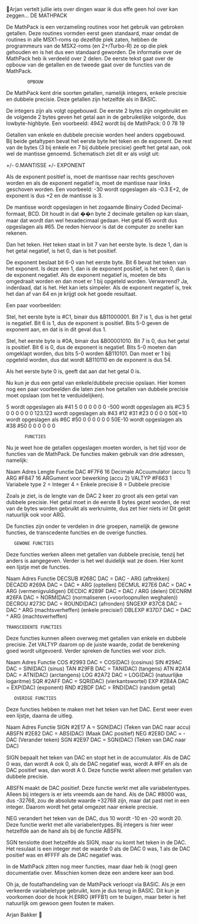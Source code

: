 Arjan vertelt jullie iets over dingen waar ik dus effe geen hol over kan zeggen...
         DE MATHPACK


 De MathPack is een verzameling routines voor het gebruik van
 gebroken getallen. Deze routines vormden eerst geen
 standaard, maar omdat de routines in alle MSX1-roms op
 dezelfde plek zaten, hebben de programmeurs van de MSX2-roms
 (en 2+/Turbo-R) ze op die plek gehouden en is het dus een
 standaard geworden. De informatie over de MathPack heb ik
 verdeeld over 2 delen. De eerste tekst gaat over de opbouw
 van de getallen en de tweede gaat over de functies van de
 MathPack.


            OPBOUW

 De MathPack kent drie soorten getallen, namelijk integers,
 enkele precisie en dubbele precisie. Deze getallen zijn
 hetzelfde als in BASIC.

 De integers zijn als volgt opgebouwd. De eerste 2 bytes zijn
 ongebruikt en de volgende 2 bytes geven het getal aan in de
 gebruikelijke volgorde, dus lowbyte-highbyte. Een voorbeeld:
 4942 wordt bij de MathPack: 0 0 78 19

 Getallen van enkele en dubbele precisie worden heel anders
 opgebouwd. Bij beide getaltypen bevat het eerste byte het
 teken en de exponent. De rest van de bytes (3 bij enkele en
 7 bij dubbele precisie) geeft het getal aan, ook wel de
 mantisse genoemd. Schematisch ziet dit er als volgt uit:

 +/- 0.MANTISSE +/- EXPONENT

 Als de exponent positief is, moet de mantisse naar rechts
 geschoven worden en als de exponent negatief is, moet de
 mantisse naar links geschoven worden. Een voorbeeld:
 -30 wordt opgeslagen als -0.3 E+2, de exponent is dus +2 en
 de mantisse is 3.

 De mantisse wordt opgeslagen in het zogaamde Binairy Coded
 Decimal-formaat, BCD. Dit houdt in dat ��n byte 2 decimale
 getallen op kan slaan, maar dat wordt dan wel hexadecimaal
 gedaan. Het getal 65 wordt dus opgeslagen als #65. De reden
 hiervoor is dat de computer zo sneller kan rekenen.

 Dan het teken. Het teken staat in bit 7 van het eerste byte.
 Is deze 1, dan is het getal negatief, is het 0, dan is het
 positief.

 De exponent beslaat bit 6-0 van het eerste byte. Bit 6 bevat
 het teken van het exponent. Is deze een 1, dan is de
 exponent positief, is het een 0, dan is de exponent
 negatief. Als de exponent negatief is, moeten de bits
 omgedraait worden en dan moet er 1 bij opgeteld worden.
 Verwarrend? Ja, inderdaad, dat is het. Het kan iets
 simpeler. Als de exponent negatief is, trek het dan af van
 64 en je krijgt ook het goede resultaat.

 Een paar voorbeelden:

 Stel, het eerste byte is #C1, binair dus &B11000001. Bit 7
 is 1, dus is het getal is negatief. Bit 6 is 1, dus de
 exponent is positief. Bits 5-0 geven de exponent aan, en dat
 is in dit geval dus 1.

 Stel, het eerste byte is #0A, binair dus &B00001010. Bit 7
 is 0, dus het getal is positief. Bit 6 is 0, dus de exponent
 is negatief. Bits 5-0 moeten dan omgeklapt worden, dus bits
 5-0 worden &B110101. Dan moet er 1 bij opgeteld worden, dus
 dat wordt &B110110 en de exponent is dus 54.

 Als het eerste byte 0 is, geeft dat aan dat het getal 0 is.

 Nu kun je dus een getal van enkele/dubbele precisie opslaan.
 Hier komen nog een paar voorbeelden die laten zien hoe
 getallen van dubbele precisie moet opslaan (om het te
 verduidelijken).

 5 wordt opgeslagen als #41 5 0 0 0 0 0 0
 -500 wordt opgeslagen als #C3 5 0 0 0 0 0 0
 123.123 wordt opgeslagen als #43 #12 #31 #23 0 0 0 0
 50E+10 wordt opgeslagen als #6C #50 0 0 0 0 0 0
 50E-10 wordt opgeslagen als #38 #50 0 0 0 0 0 0


           FUNCTIES

 Nu je weet hoe de getallen opgeslagen moeten worden, is het
 tijd voor de functies van de MathPack. De functies maken
 gebruik van drie adressen, namelijk:

 Naam    Adres  Lengte  Functie
 DAC     #F7F6    16    Decimale ACcuumulator (accu 1)
 ARG     #F847    16    ARGument voor bewerking (accu 2)
 VALTYP  #F663    1     Variabele type
                         2 = Integer
                         4 = Enkele precisie
                         8 = Dubbele precisie

 Zoals je ziet, is de lengte van de DAC 2 keer zo groot als
 een getal van dubbele precisie. Het getal moet in de eerste
 8 bytes gezet worden, de rest van de bytes worden gebruikt
 als werkruimte, dus zet hier niets in! Dit geldt natuurlijk
 ook voor ARG.

 De functies zijn onder te verdelen in drie groepen, namelijk
 de gewone functies, de transcedente functies en de overige
 functies.


       GEWONE FUNCTIES

 Deze functies werken alleen met getallen van dubbele
 precisie, tenzij het anders is aangegeven. Verder is het wel
 duidelijk wat ze doen. Hier komt een lijstje met de
 functies.

 Naam    Adres  Functie
 DECSUB  #268C  DAC = DAC - ARG  (aftrekken)
 DECADD  #269A  DAC = DAC + ARG  (optellen)
 DECMUL  #27E6  DAC = DAC * ARG  (vermenigvuldigen)
 DECDIC  #289F  DAC = DAC / ARG  (delen)
 DECNRM  #26FA  DAC = NORM(DAC)  (normaliseren (=voorloopnullen
                                   weghalen))
 DECROU  #273C  DAC = ROUND(DAC) (afronden)
 SNGEXP  #37C8  DAC = DAC ^ ARG  (machtsverheffen)
                                  (enkele precisie!)
 DBLEXP  #37D7  DAC = DAC ^ ARG  (machtsverheffen)


    TRANSCEDENTE FUNCTIES

 Deze functies kunnen alleen overweg met getallen van enkele
 en dubbele precisie. Zet VALTYP daarom op de juiste waarde,
 zodat de berekening goed wordt uitgevoerd. Verder spreken de
 functies wel voor zich.

 Naam    Adres  Functie
 COS     #2993  DAC = COS(DAC)   (cosinus)
 SIN     #29AC  DAC = SIN(DAC)   (sinus)
 TAN     #29FB  DAC = TAN(DAC)   (tangens)
 ATN     #2A14  DAC = ATN(DAC)   (arctangens)
 LOG     #2A72  DAC = LOG(DAC)   (natuurlijke logaritme)
 SQR     #2AFF  DAC = SQR(DAC)   (vierkantswortel)
 EXP     #2B4A  DAC = EXP(DAC)   (exponent)
 RND     #2BDF  DAC = RND(DAC)   (random getal)


       OVERIGE FUNCTIES

 Deze functies hebben te maken met het teken van het DAC.
 Eerst weer even een lijstje, daarna de uitleg.

 Naam    Adres  Functie
 SIGN    #2E17  A = SGN(DAC)     (Teken van DAC naar accu)
 ABSFN   #2E82  DAC = ABS(DAC)   (Maak DAC positief)
 NEG     #2E8D  DAC = -DAC       (Verander teken)
 SGN     #2E97  DAC = SGN(DAC)   (Teken van DAC naar DAC)

 SIGN bepaalt het teken van DAC en stopt het in de
 accumulator. Als de DAC 0 was, dan wordt A ook 0, als de DAC
 negatief was, wordt A #FF en als de DAC positief was, dan
 wordt A 0. Deze functie werkt alleen met getallen van
 dubbele precisie.

 ABSFN maakt de DAC positief. Deze functie werkt met alle
 variabelentypes. Alleen bij integers is er iets vreemds aan
 de hand. Als de DAC #8000 was, dus -32768, zou de absolute
 waarde +32768 zijn, maar dat past niet in een integer.
 Daarom wordt het getal omgezet naar enkele precisie.

 NEG verandert het teken van de DAC, dus 10 wordt -10 en -20
 wordt 20. Deze functie werkt met alle variabelentypes. Bij
 integers is hier weer hetzelfde aan de hand als bij de
 functie ABSFN.

 SGN tenslotte doet hetzelfde als SIGN, maar nu komt het
 teken in de DAC. Het resulaat is een integer met de waarde 0
 als de DAC 0 was, 1 als de DAC positief was en #FFFF als de
 DAC negatief was.

 In de MathPack zitten nog meer functies, maar daar heb ik
 (nog) geen documentatie over. Misschien komen deze een
 andere keer aan bod.

 Oh ja, de foutafhandeling van de MathPack verloopt via
 BASIC. Als je een verkeerde variabeletype gebruikt, kom je
 dus terug in BASIC. Dit kun je voorkomen door de hook H.ERRO
 (#FFB1) om te buigen, maar beter is het natuurlijk om
 gewoon geen fouten te maken.


Arjan Bakker

